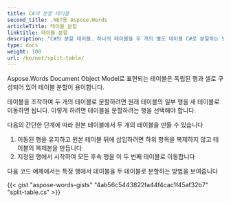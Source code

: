```yaml
---
title: C#의 분할 테이블
second_title: .NET용 Aspose.Words
articleTitle: 테이블 분할
linktitle: 테이블 분할
description: "C#의 분할 테이블. 하나의 테이블을 두 개의 별도 테이블 C#로 분할하는 방법."
type: docs
weight: 100
url: /ko/net/split-table/
---
```


Aspose.Words Document Object Model로 표현되는 테이블은 독립된 행과 셀로 구성되어 있어 테이블 분할이 용이합니다.

테이블을 조작하여 두 개의 테이블로 분할하려면 원래 테이블의 일부 행을 새 테이블로 이동하면 됩니다. 이렇게 하려면 테이블을 분할하려는 행을 선택해야 합니다.

다음의 간단한 단계에 따라 원본 테이블에서 두 개의 테이블을 만들 수 있습니다

1. 이동된 행을 유지하고 원본 테이블 뒤에 삽입하려면 하위 항목을 복제하지 않고 테이블의 복제본을 만듭니다
2. 지정된 행에서 시작하여 모든 후속 행을 이 두 번째 테이블로 이동합니다

다음 코드 예제에서는 특정 행에서 테이블을 두 테이블로 분할하는 방법을 보여줍니다

{{< gist "aspose-words-gists" "4ab56c5443822fa44f4cac1f45af32b7" "split-table.cs" >}}
